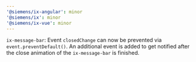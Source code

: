 ```yaml
---
'@siemens/ix-angular': minor
'@siemens/ix': minor
'@siemens/ix-vue': minor
---
```


`ix-message-bar`: Event `closedChange` can now be prevented via `event.preventDefault()`. 
An additional event is added to get notified after the close animation of the `ix-message-bar` is finished.
